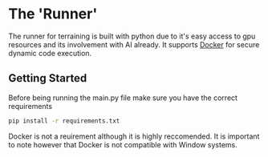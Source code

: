 # The 'Runner'
The runner for terraining is built with python due to it's easy access to gpu resources and its involvement with AI already.
It supports [Docker](https://www.docker.com/) for secure dynamic code execution. 
## Getting Started
Before being running the main.py file make sure you have the correct requirements
```bash
pip install -r requirements.txt
```
Docker is not a reuirement although it is highly reccomended. It is important to note however that Docker is not
compatible with Window systems.
